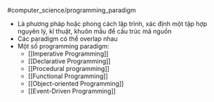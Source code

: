 #computer_science/programming_paradigm 
- Là phương pháp hoặc phong cách lập trình, xác định một tập hợp nguyên lý, kĩ thuật, khuôn mẫu để cấu trúc mã nguồn
- Các paradigm có thể overlap nhau
- Một số programming paradigm:
	- [[Imperative Programming]]
	- [[Declarative Programming]]
	- [[Procedural programming]]
	- [[Functional Programming]]
	- [[Object-oriented Programming]]
	- [[Event-Driven Programming]] 